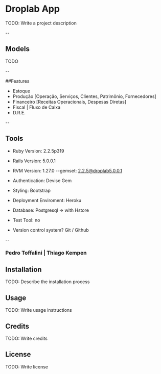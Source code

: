 # Droplab App

TODO: Write a project description

--

## Models

TODO

--

##Features
- Estoque
- Produção [Operação, Serviços, Clientes, Patrimônio, Fornecedores]
- Financeiro [Receitas Operacionais, Despesas Diretas]
- Fiscal | Fluxo de Caixa
- D.R.E.

--
## Tools
- Ruby Version: 2.2.5p319
- Rails Version: 5.0.0.1
- RVM Version: 1.27.0 --gemset: 2.2.5@droplab5.0.0.1

- Authentication: Devise Gem
- Styling: Bootstrap
- Deployment Enviroment: Heroku
- Database: Postgresql => with Hstore
- Test Tool: no
- Version control system? Git / Github

--

### Pedro Toffalini | Thiago Kempen


## Installation

TODO: Describe the installation process

## Usage

TODO: Write usage instructions

## Credits

TODO: Write credits

## License

TODO: Write license
